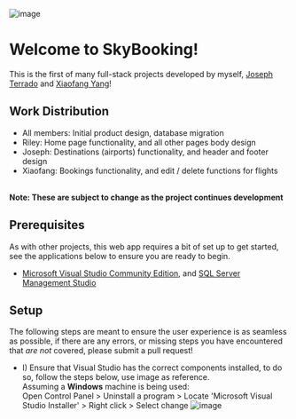 ![image](https://github.com/riley-ad-clark/flight-planner/assets/144390085/f589228d-e69a-4dec-a0d0-21a4778e5910)
# Welcome to SkyBooking!
This is the first of many full-stack projects developed by myself, <a href="https://github.com/Joseph-Wil">Joseph Terrado</a> and <a href="https://github.com/xiaofang82">Xiaofang Yang</a>!

## Work Distribution
 - All members: Initial product design, database migration
 - Riley: Home page functionality, and all other pages body design
 - Joseph: Destinations (airports) functionality, and header and footer design
 - Xiaofang: Bookings functionality, and edit / delete functions for flights
<br>
<b>Note: These are subject to change as the project continues development</b>

## Prerequisites
As with other projects, this web app requires a bit of set up to get started, see the applications below to ensure you are ready to begin.

- <a href="https://visualstudio.microsoft.com/vs/community/">Microsoft Visual Studio Community Edition</a>, and <a href="https://learn.microsoft.com/en-us/sql/ssms/download-sql-server-management-studio-ssms?view=sql-server-ver16">SQL Server Management Studio</a>

## Setup
The following steps are meant to ensure the user experience is as seamless as possible, if there are any errors, or missing steps you have encountered that _are not_ covered, please submit a pull request!

- I) Ensure that Visual Studio has the correct components installed, to do so, follow the steps below, use image as reference.
  <br>
  Assuming a **Windows** machine is being used:
  <br>
  Open Control Panel > Uninstall a program > Locate 'Microsoft Visual Studio Installer' > Right click > Select change
![image](https://github.com/riley-ad-clark/flight-planner/assets/144390085/01b341d2-e202-4d88-832b-a2bcc7a9a95a)

